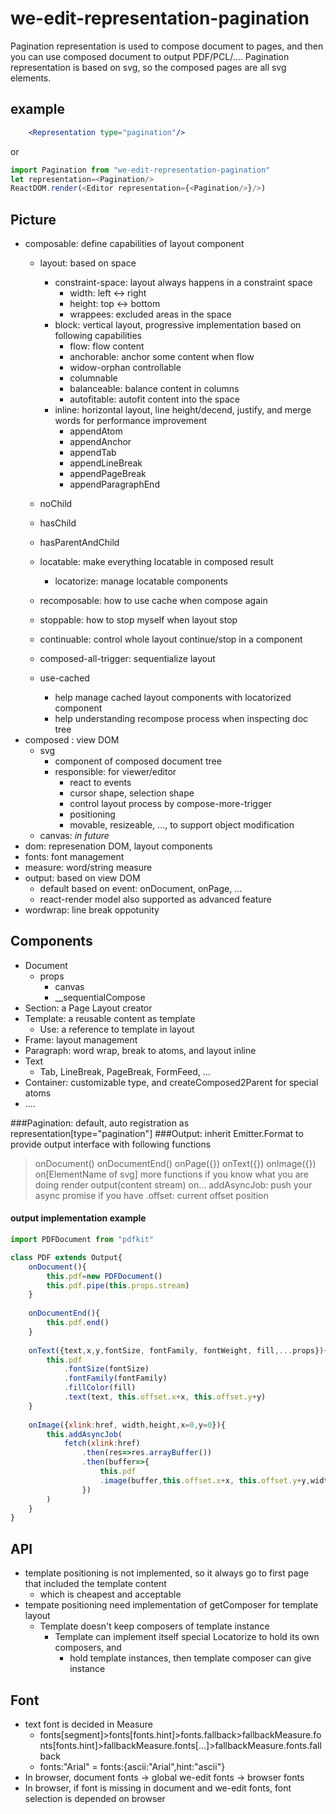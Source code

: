 # we-edit-representation-pagination

Pagination representation is used to compose document to pages, and then you can use composed document to output PDF/PCL/.... 
Pagination representation is based on svg, so the composed pages are all svg elements.

## example
```jsx
	<Representation type="pagination"/>
```
or

```js
import Pagination from "we-edit-representation-pagination"
let representation=<Pagination/>
ReactDOM.render(<Editor representation={<Pagination/>}/>)
```
## Picture
* composable: define capabilities of layout component
	* layout: based on space
		* constraint-space: layout always happens in a constraint space
			* width: left <-> right
			* height: top <-> bottom
			* wrappees: excluded areas in the space
		* block: vertical layout, progressive implementation based on following capabilities
			* flow: flow content
			* anchorable: anchor some content when flow
			* widow-orphan controllable
			* columnable
			* balanceable: balance content in columns
			* autofitable: autofit content into the space
		* inline: horizontal layout, line height/decend, justify, and merge words for performance improvement
			* appendAtom
			* appendAnchor
			* appendTab
			* appendLineBreak
			* appendPageBreak
			* appendParagraphEnd

	* noChild
	* hasChild
	* hasParentAndChild
	* locatable: make everything locatable in composed result
		* locatorize: manage locatable components
	* recomposable: how to use cache when compose again
	* stoppable: how to stop myself when layout stop
	* continuable: control whole layout continue/stop in a component
	* composed-all-trigger: sequentialize layout
	* use-cached
		* help manage cached layout components with locatorized component
		* help understanding recompose process when inspecting doc tree
* composed : view DOM
	* svg
		* component of composed document tree
		* responsible: for viewer/editor
			* react to events
			* cursor shape, selection shape
			* control layout process by compose-more-trigger
			* positioning
			* movable, resizeable, ..., to support object modification
	* canvas: *in future*
* dom: represenation DOM, layout components
* fonts: font management
* measure: word/string measure
* output: based on view DOM
	* default based on event: onDocument, onPage, ...
	* react-render model also supported as advanced feature
* wordwrap: line break oppotunity

## Components
* Document
	* props
		* canvas
		* __sequentialCompose
* Section: a Page Layout creator
* Template: a reusable content as template
	* Use: a reference to template in layout
* Frame: layout management
* Paragraph: word wrap, break to atoms, and layout inline
* Text
	* Tab, LineBreak, PageBreak, FormFeed, ...
* Container: customizable type, and createComposed2Parent for special atoms
* ....


###Pagination: default, auto registration as representation[type="pagination"]
###Output: inherit Emitter.Format to provide output interface with following functions
>onDocument()
>onDocumentEnd()
>onPage({})
>onText({})
>onImage({})
>on[ElementName of svg]
more functions if you know what you are doing
>render
>output(content stream)
>on...
>addAsyncJob: push your async promise if you have
>.offset: current offset position 

#### output implementation example
```js
import PDFDocument from "pdfkit"

class PDF extends Output{
	onDocument(){
		this.pdf=new PDFDocument()
		this.pdf.pipe(this.props.stream)
	}
	
	onDocumentEnd(){
		this.pdf.end()
	}
	
	onText({text,x,y,fontSize, fontFamily, fontWeight, fill,...props}){
		this.pdf
			.fontSize(fontSize)
			.fontFamily(fontFamily)
			.fillColor(fill)
			.text(text, this.offset.x+x, this.offset.y+y)
	}
	
	onImage({xlink:href, width,height,x=0,y=0}){
		this.addAsyncJob(
			fetch(xlink:href)
				.then(res=>res.arrayBuffer())
				.then(buffer=>{
					this.pdf
					.image(buffer,this.offset.x+x, this.offset.y+y,width,height)
				})
		)
	}
}

```
## API
* template positioning is not implemented, so it always go to first page that included the template content
	* which is cheapest and acceptable
* tempate positioning need implementation of getComposer for template layout
	* Template doesn't keep composers of template instance
		* Template can implement itself special Locatorize to hold its own composers, and
			* hold template instances, then template composer can give instance  

## Font
* text font is decided in Measure
	* fonts[segment]>fonts[fonts.hint]>fonts.fallback>fallbackMeasure.fonts[fonts.hint]>fallbackMeasure.fonts[...]>fallbackMeasure.fonts.fallback
	* fonts:"Arial" = fonts:{ascii:"Arial",hint:"ascii"}
* In browser, document fonts -> global we-edit fonts -> browser fonts
* In browser, if font is missing in document and we-edit fonts, font selection is depended on browser
